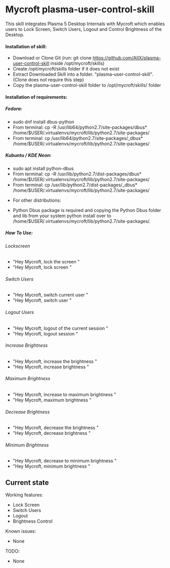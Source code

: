 # Mycroft plasma-user-control-skill
This skill integrates Plasma 5 Desktop Internals with Mycroft which enables users to Lock Screen, Switch Users, Logout and Control Brightness of the Desktop.

#### Installation of skill:
* Download or Clone Git (run: git clone https://github.com/AIIX/plasma-user-control-skill inside /opt/mycroft/skills)
* Create /opt/mycroft/skills folder if it does not exist
* Extract Downloaded Skill into a folder. "plasma-user-control-skill". (Clone does not require this step)
* Copy the plasma-user-control-skill folder to /opt/mycroft/skills/ folder

#### Installation of requirements:
##### Fedora: 
- sudo dnf install dbus-python
- From terminal: cp -R /usr/lib64/python2.7/site-packages/dbus* /home/$USER/.virtualenvs/mycroft/lib/python2.7/site-packages/
- From terminal: cp /usr/lib64/python2.7/site-packages/_dbus* /home/$USER/.virtualenvs/mycroft/lib/python2.7/site-packages/

##### Kubuntu / KDE Neon: 
- sudo apt install python-dbus
- From terminal: cp -R /usr/lib/python2.7/dist-packages/dbus* /home/$USER/.virtualenvs/mycroft/lib/python2.7/site-packages/
- From terminal: cp /usr/lib/python2.7/dist-packages/_dbus* /home/$USER/.virtualenvs/mycroft/lib/python2.7/site-packages/

* For other distributions:
- Python Dbus package is required and copying the Python Dbus folder and lib from your system python install over to /home/$USER/.virtualenvs/mycroft/lib/python2.7/site-packages/.

##### How To Use: 
###### Lockscreen
- "Hey Mycroft, lock the screen "
- "Hey Mycroft, lock screen "

###### Switch Users
- "Hey Mycroft, switch current user "
- "Hey Mycroft, switch user "

###### Logout Users
- "Hey Mycroft, logout of the current session "
- "Hey Mycroft, logout session "

###### Increase Brightness
- "Hey Mycroft, increase the brightness "
- "Hey Mycroft, increase brightness "

###### Maximum Brightness
- "Hey Mycroft, increase to maximum brightness "
- "Hey Mycroft, maximum brightness "

###### Decrease Brightness
- "Hey Mycroft, decrease the brightness "
- "Hey Mycroft, decrease brightness "

###### Minimum Brightness
- "Hey Mycroft, decrease to minimum brightness "
- "Hey Mycroft, minimum brightness "

## Current state

Working features:
* Lock Screen
* Switch Users
* Logout
* Brightness Control

Known issues:
* None

TODO:
* None
